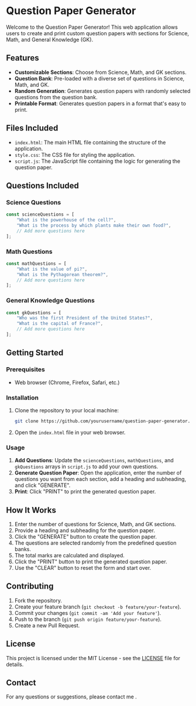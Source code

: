 # Question Paper Generator

Welcome to the Question Paper Generator! This web application allows users to create and print custom question papers with sections for Science, Math, and General Knowledge (GK).

## Features

- **Customizable Sections**: Choose from Science, Math, and GK sections.
- **Question Bank**: Pre-loaded with a diverse set of questions in Science, Math, and GK.
- **Random Generation**: Generates question papers with randomly selected questions from the question bank.
- **Printable Format**: Generates question papers in a format that's easy to print.

## Files Included

- `index.html`: The main HTML file containing the structure of the application.
- `style.css`: The CSS file for styling the application.
- `script.js`: The JavaScript file containing the logic for generating the question paper.

## Questions Included

### Science Questions
```javascript
const scienceQuestions = [
    "What is the powerhouse of the cell?",
    "What is the process by which plants make their own food?",
    // Add more questions here
];
```

### Math Questions
```javascript
const mathQuestions = [
    "What is the value of pi?",
    "What is the Pythagorean theorem?",
    // Add more questions here
];
```

### General Knowledge Questions
```javascript
const gkQuestions = [
    "Who was the first President of the United States?",
    "What is the capital of France?",
    // Add more questions here
];
```

## Getting Started

### Prerequisites

- Web browser (Chrome, Firefox, Safari, etc.)

### Installation

1. Clone the repository to your local machine:
    ```bash
    git clone https://github.com/yourusername/question-paper-generator.git
    ```
2. Open the `index.html` file in your web browser.

### Usage

1. **Add Questions**: Update the `scienceQuestions`, `mathQuestions`, and `gkQuestions` arrays in `script.js` to add your own questions.
2. **Generate Question Paper**: Open the application, enter the number of questions you want from each section, add a heading and subheading, and click "GENERATE".
3. **Print**: Click "PRINT" to print the generated question paper.

## How It Works

1. Enter the number of questions for Science, Math, and GK sections.
2. Provide a heading and subheading for the question paper.
3. Click the "GENERATE" button to create the question paper.
4. The questions are selected randomly from the predefined question banks.
5. The total marks are calculated and displayed.
6. Click the "PRINT" button to print the generated question paper.
7. Use the "CLEAR" button to reset the form and start over.

## Contributing

1. Fork the repository.
2. Create your feature branch (`git checkout -b feature/your-feature`).
3. Commit your changes (`git commit -am 'Add your feature'`).
4. Push to the branch (`git push origin feature/your-feature`).
5. Create a new Pull Request.

## License

This project is licensed under the MIT License - see the [LICENSE](LICENSE) file for details.

## Contact

For any questions or suggestions, please contact me .
